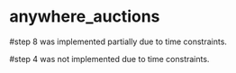 # anywhere_auctions

#step 8 was implemented partially due to time constraints.

#step 4 was not implemented due to time constraints.
